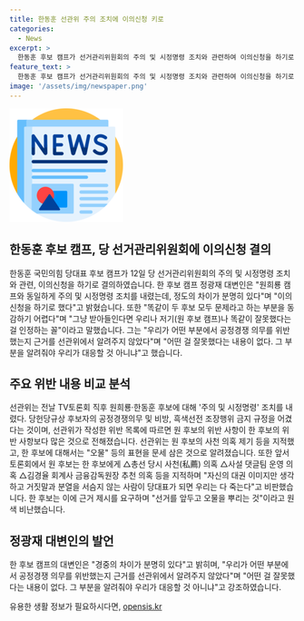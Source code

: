 ```yaml
---
title: 한동훈 선관위 주의 조치에 이의신청 키로
categories:
  - News
excerpt: >
  한동훈 후보 캠프가 선거관리위원회의 주의 및 시정명령 조치와 관련하여 이의신청을 하기로 했다. 한국일보와의 통화에서 정광재 대변인은 원희룡 캠프와 동일하게 주의 및 시정명령 조치를 내렸는데, 정도의 차이가 분명히 있다며 이의신청을 하기로 했다고 밝혔다. 그는 똑같이 두 후보 모두 문제라고 하는 부분을 동감하기 어렵다며 경중의 차이가 분명히 있다고 언급했다. 원희룡 후보가 한 후보에 대한 비판을 쏟아내며 논란을 빚은 가운데, 양 후보의 선거윤리 위반에 대한 선관위 조치가 눈에 띄었다.
feature_text: >
  한동훈 후보 캠프가 선거관리위원회의 주의 및 시정명령 조치와 관련하여 이의신청을 하기로 했다. 한국일보와의 통화에서 정광재 대변인은 원희룡 캠프와 동일하게 주의 및 시정명령 조치를 내렸는데, 정도의 차이가 분명히 있다며 이의신청을 하기로 했다고 밝혔다. 그는 똑같이 두 후보 모두 문제라고 하는 부분을 동감하기 어렵다며 경중의 차이가 분명히 있다고 언급했다. 원희룡 후보가 한 후보에 대한 비판을 쏟아내며 논란을 빚은 가운데, 양 후보의 선거윤리 위반에 대한 선관위 조치가 눈에 띄었다.
image: '/assets/img/newspaper.png'
---
```


<p><img src="/assets/img/newspaper.png" alt="kimp 속보" /></p>

<h2 data-ke-size="size26">한동훈 후보 캠프, 당 선거관리위원회에 이의신청 결의</h2>

<p data-ke-size="size16">한동훈 국민의힘 당대표 후보 캠프가 12일 당 선거관리위원회의 주의 및 시정명령 조치와 관련, 이의신청을 하기로 결의하였습니다. 한 후보 캠프 정광재 대변인은 "원희룡 캠프와 동일하게 주의 및 시정명령 조치를 내렸는데, 정도의 차이가 분명히 있다"며 "이의신청을 하기로 했다"고 밝혔습니다. 또한 "똑같이 두 후보 모두 문제라고 하는 부분을 동감하기 어렵다"며 "그냥 받아들인다면 우리나 저기(원 후보 캠프)나 똑같이 잘못했다는 걸 인정하는 꼴"이라고 말했습니다. 그는 "우리가 어떤 부분에서 공정경쟁 의무를 위반했는지 근거를 선관위에서 알려주지 않았다"며 "어떤 걸 잘못했다는 내용이 없다. 그 부분을 알려줘야 우리가 대응할 것 아니냐"고 했습니다.</p>

<h2 data-ke-size="size26">주요 위반 내용 비교 분석</h2>

<p data-ke-size="size16">선관위는 전날 TV토론회 직후 원희룡·한동훈 후보에 대해 '주의 및 시정명령' 조치를 내렸다. 당헌당규상 후보자의 공정경쟁의무 및 비방, 흑색선전 조장행위 금지 규정을 어겼다는 것이며, 선관위가 작성한 위반 목록에 따르면 원 후보의 위반 사항이 한 후보의 위반 사항보다 많은 것으로 전해졌습니다. 선관위는 원 후보의 사천 의혹 제기 등을 지적했고, 한 후보에 대해서는 "오물" 등의 표현을 문세 삼은 것으로 알려졌습니다. 또한 앞서 토론회에서 원 후보는 한 후보에게 △총선 당시 사천(私薦) 의혹 △사설 댓글팀 운영 의혹 △김경율 회계사 금융감독원장 추천 의혹 등을 지적하며 "자신의 대권 이미지만 생각하고 거짓말과 분열을 서슴지 않는 사람이 당대표가 되면 우리는 다 죽는다"고 비판했습니다. 한 후보는 이에 근거 제시를 요구하며 "선거를 앞두고 오물을 뿌리는 것"이라고 원색 비난했습니다.</p>

<h2 data-ke-size="size26">정광재 대변인의 발언</h2>

<p data-ke-size="size16">한 후보 캠프의 대변인은 "경중의 차이가 분명히 있다"고 밝히며, "우리가 어떤 부분에서 공정경쟁 의무를 위반했는지 근거를 선관위에서 알려주지 않았다"며 "어떤 걸 잘못했다는 내용이 없다. 그 부분을 알려줘야 우리가 대응할 것 아니냐"고 강조하였습니다.</p>
유용한 생활 정보가 필요하시다면, <a href="https://opensis.kr" rel="dofollow">opensis.kr</a>


